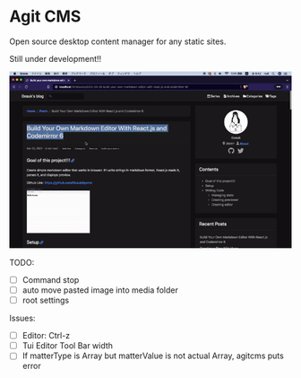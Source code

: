 # Agit CMS

Open source desktop content manager for any static sites.

Still under development!!

![](.github/agitcms_leak.gif)

TODO:

- [ ] Command stop
- [ ] auto move pasted image into media folder
- [ ] root settings

Issues:

- [ ] Editor: Ctrl-z
- [ ] Tui Editor Tool Bar width
- [ ] If matterType is Array but matterValue is not actual Array, agitcms puts error
